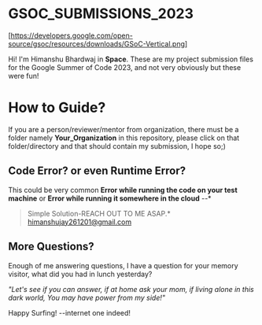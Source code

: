 # GSOC_SUBMISSIONS_2023

[https://developers.google.com/open-source/gsoc/resources/downloads/GSoC-Vertical.png]

Hi! I'm Himanshu Bhardwaj in **Space**. These are my project submission files for the Google Summer of Code 2023, and not very obviously but these were fun!


# How to Guide?

If you are a person/reviewer/mentor from organization, there must be a folder namely  **Your_Organization** in this repository, please click on that folder/directory and that should contain my submission, I hope so;)

## Code Error? or even Runtime Error?

This could be very common **Error while running the code on your test machine** or **Error while running it somewhere in the cloud** --*

> Simple Solution-REACH OUT TO ME ASAP.*
> himanshujay261201@gmail.com

## More Questions?
Enough of me answering questions, I have a question for your memory visitor, what did you had in lunch yesterday?

*"Let's see if you can answer, if at home ask your mom, if living alone in this dark world, You may have power from my side!"*

Happy Surfing! --internet one indeed!
